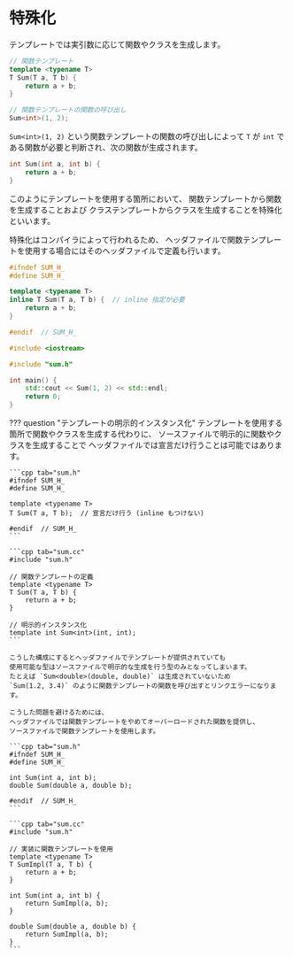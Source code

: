 # 特殊化

テンプレートでは実引数に応じて関数やクラスを生成します。

```cpp
// 関数テンプレート
template <typename T>
T Sum(T a, T b) {
    return a + b;
}

// 関数テンプレートの関数の呼び出し
Sum<int>(1, 2);
```

`Sum<int>(1, 2)` という関数テンプレートの関数の呼び出しによって
`T` が `int` である関数が必要と判断され、次の関数が生成されます。

```cpp
int Sum(int a, int b) {
    return a + b;
}
```

このようにテンプレートを使用する箇所において、
関数テンプレートから関数を生成することおよび
クラステンプレートからクラスを生成することを特殊化といいます。

特殊化はコンパイラによって行われるため、
ヘッダファイルで関数テンプレートを使用する場合にはそのヘッダファイルで定義も行います。

```cpp tab="sum.h"
#ifndef SUM_H_
#define SUM_H_

template <typename T>
inline T Sum(T a, T b) {  // inline 指定が必要
    return a + b;
}

#endif  // SUM_H_
```

```cpp tab="main.cc"
#include <iostream>

#include "sum.h"

int main() {
    std::cout << Sum(1, 2) << std::endl;
    return 0;
}
```

??? question "テンプレートの明示的インスタンス化"
    テンプレートを使用する箇所で関数やクラスを生成する代わりに、
    ソースファイルで明示的に関数やクラスを生成することで
    ヘッダファイルでは宣言だけ行うことは可能ではあります。

    ```cpp tab="sum.h"
    #ifndef SUM_H_
    #define SUM_H_

    template <typename T>
    T Sum(T a, T b);  // 宣言だけ行う (inline もつけない)

    #endif  // SUM_H_
    ```

    ```cpp tab="sum.cc"
    #include "sum.h"

    // 関数テンプレートの定義
    template <typename T>
    T Sum(T a, T b) {
        return a + b;
    }

    // 明示的インスタンス化
    template int Sum<int>(int, int);
    ```

    こうした構成にするとヘッダファイルでテンプレートが提供されていても
    使用可能な型はソースファイルで明示的な生成を行う型のみとなってしまいます。
    たとえば `Sum<double>(double, double)` は生成されていないため
    `Sum(1.2, 3.4)` のように関数テンプレートの関数を呼び出すとリンクエラーになります。

    こうした問題を避けるためには、
    ヘッダファイルでは関数テンプレートをやめてオーバーロードされた関数を提供し、
    ソースファイルで関数テンプレートを使用します。

    ```cpp tab="sum.h"
    #ifndef SUM_H_
    #define SUM_H_

    int Sum(int a, int b);
    double Sum(double a, double b);

    #endif  // SUM_H_
    ```

    ```cpp tab="sum.cc"
    #include "sum.h"

    // 実装に関数テンプレートを使用
    template <typename T>
    T SumImpl(T a, T b) {
        return a + b;
    }

    int Sum(int a, int b) {
        return SumImpl(a, b);
    }

    double Sum(double a, double b) {
        return SumImpl(a, b);
    }
    ```
